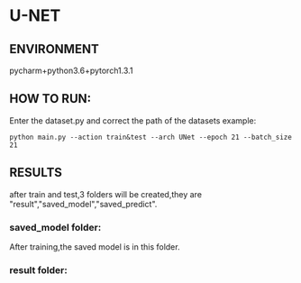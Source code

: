 # U-NET
## ENVIRONMENT
pycharm+python3.6+pytorch1.3.1  
## HOW TO RUN:
Enter the dataset.py and correct the path of the datasets
example:
```
python main.py --action train&test --arch UNet --epoch 21 --batch_size 21 
```
## RESULTS
after train and test,3 folders will be created,they are "result","saved_model","saved_predict".
### saved_model folder:
After training,the saved model is in this folder.
### result folder:

